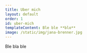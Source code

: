 ```yaml
---
title: Uber mich
layout: default
order: 1
id: uber-mich
templateContent: Ble ble **blo**
image: /static/img/jana-brenner.jpg
---
```


Ble bla ble
